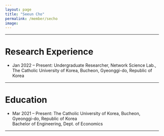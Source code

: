```yaml
---
layout: page
title: "Seeun Cho"
permalink: /member/secho
image: 
---
```


***

Research Experience
============
* Jan 2022 – Present: Undergraduate Researcher, Network Science Lab., The Catholic University of Korea, Bucheon, Gyeonggi-do, Republic of Korea

***

Education
============
* Mar 2021 – Present: The Catholic University of Korea, Bucheon, Gyeonggi-do, Republic of Korea <br> Bachelor of Engineering, Dept. of Economics
***
